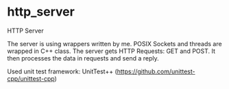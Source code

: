 # http_server
HTTP Server

The server is using wrappers written by me. POSIX Sockets and threads are wrapped in C++ class. 
The server gets HTTP Requests: GET and POST. It then processes the data in requests and send a reply.

Used unit test framework: UnitTest++ (https://github.com/unittest-cpp/unittest-cpp)
